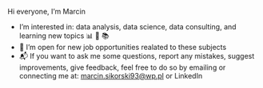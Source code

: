 Hi everyone, I’m Marcin
- I’m interested in: data analysis, data science, data consulting, and learning new topics 📊 🔬 :books:
- 💞️ I’m open for new job opportunities realated to these subjects
- 📬 If you want to ask me some questions, report any mistakes, suggest improvements, give feedback, feel free to do so by emailing or connecting me at:
marcin.sikorski93@wp.pl or LinkedIn

<!---
msikorski93/msikorski93 is a ✨ special ✨ repository because its `README.md` (this file) appears on your GitHub profile.
You can click the Preview link to take a look at your changes.
--->
